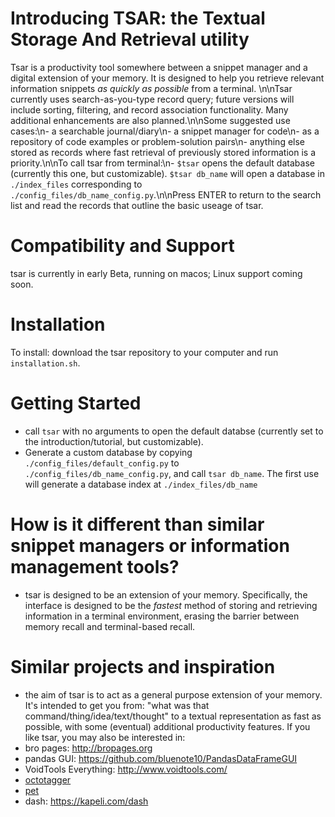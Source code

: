 <!-- # Screen shots/ Demo -->

# Introducing TSAR: the Textual Storage And Retrieval utility
Tsar is a productivity tool somewhere between a snippet manager and a digital extension of your memory.  It is designed to help you retrieve relevant information snippets *as quickly as possible* from a terminal.  \n\nTsar currently uses search-as-you-type record query; future versions will include sorting, filtering, and record association functionality.  Many additional enhancements are also planned.\n\nSome suggested use cases:\n- a searchable journal/diary\n- a snippet manager for code\n- as a repository of code examples or problem-solution pairs\n- anything else stored as records where fast retrieval of previously stored information is a priority.\n\nTo call tsar from terminal:\n- `$tsar` opens the default database (currently this one, but customizable).  `$tsar db_name` will open a database in `./index_files` corresponding to `./config_files/db_name_config.py`.\n\nPress ENTER to return to the search list and read the records that outline the basic useage of tsar.

# Compatibility and Support
tsar is currently in early Beta, running on macos; Linux support coming soon.

# Installation
To install: download the tsar repository to your computer and run `installation.sh`.

# Getting Started
- call `tsar` with no arguments to open the default databse (currently set to the introduction/tutorial, but customizable).
- Generate a custom database by copying `./config_files/default_config.py` to `./config_files/db_name_config.py`, and call `tsar db_name`.  The first use will generate a database index at `./index_files/db_name`

# How is it different than similar snippet managers or information management tools?
- tsar is designed to be an extension of your memory.  Specifically, the interface is designed to be the *fastest* method of storing and retrieving information in a terminal environment, erasing the barrier between memory recall and terminal-based recall.

# Similar projects and inspiration
- the aim of tsar is to act as a general purpose extension of your memory.  It's intended to get you from: "what was that command/thing/idea/text/thought" to a textual representation as fast as possible, with some (eventual) additional productivity features.  If you like tsar, you may also be interested in:
- bro pages: http://bropages.org
- pandas GUI: https://github.com/bluenote10/PandasDataFrameGUI
- VoidTools Everything: http://www.voidtools.com/
- [octotagger](https://github.com/TeamOctoTagger/OctoTagger)
- [pet](https://github.com/knqyf263)
- dash: https://kapeli.com/dash
